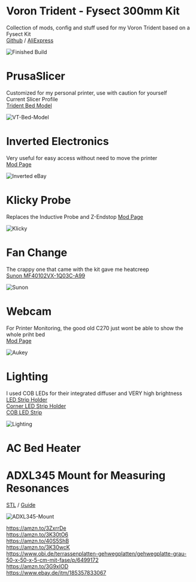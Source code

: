 # Voron Trident - Fysect 300mm Kit
Collection of mods, config and stuff used for my Voron Trident based on a Fysect Kit  
[Github](https://github.com/FYSETC/FYSETC-Voron-Trident) / [AliExpress](https://s.click.aliexpress.com/e/_Dn2eU1b)    
  
![Finished Build](https://i.ibb.co/qd2SQ5q/30-Printer.jpg)  

# PrusaSlicer  
Customized for my personal printer, use with caution for yourself  
Current Slicer Profile  
[Trident Bed Model](https://github.com/supermerill/SuperSlicer/issues/2486)  
  
![VT-Bed-Model](https://i.ibb.co/Xpnt8v7/VT-Bed-Model.png)  

# Inverted Electronics  
Very useful for easy access without need to move the printer  
[Mod Page](https://mods.vorondesign.com/detail/pXkXHVIUbqSWqQKJISczw)  
  
![Inverted eBay](https://i.ibb.co/gwzf5RW/19-Electronics-4.jpg)

# Klicky Probe  
Replaces the Inductive Probe and Z-Endstop
[Mod Page](https://github.com/jlas1/Klicky-Probe/tree/main/Printers/Voron/v1.8_v2.4_Legacy_Trident)  
  
![Klicky](https://github.com/jlas1/Klicky-Probe/raw/main/Probes/KlickyProbe/Photos/KlickyProbe.png)  

# Fan Change  
The crappy one that came with the kit gave me heatcreep  
[Sunon MF40102VX-1Q03C-A99](https://www.replimat.eu/sunon-mf40102vx-1q03c-a99/rt10059)
  
![Sunon](https://i.ibb.co/fps6s18/29-Printing.jpg)  

# Webcam
For Printer Monitoring, the good old C270 just wont be able to show the whole priht bed  
[Mod Page](https://www.printables.com/model/404254-2020-alu-extrusion-webcam-mount-for-aukey-1080p-we)
  
![Aukey](https://i.ibb.co/vxYG2pD/25-Cam.jpg)  
  
# Lighting  
I used COB LEDs for their integrated diffuser and VERY high brightness  
[LED Strip Holder](https://www.printables.com/model/84735-led-strip-holder-for-voron-24)  
[Corner LED Strip Holder](https://www.printables.com/model/426847-corner-led-strip-holder-for-voron-trident)  
[COB LED Strip](https://amzn.to/3ZzY7Mb)  
  
![Lighting](https://media.printables.com/media/prints/426847/images/3539749_340f9bce-ab00-4512-89be-99bcd81a7850/thumbs/inside/1920x1440/jpg/pxl_20230319_150441907_2.webp)  

# AC Bed Heater  


# ADXL345 Mount for Measuring Resonances  
  
[STL](https://cults3d.com/en/3d-model/tool/adxl345-mount-voron-2-4) / [Guide](https://www.klipper3d.org/Measuring_Resonances.html)  
  
![ADXL345-Mount](https://i.ibb.co/YPFgRXh/ADXL345-Mount.png)  

https://amzn.to/3ZxrrDe  
https://amzn.to/3K30tO6  
https://amzn.to/40S5ShB  
https://amzn.to/3K30wcK  
https://www.obi.de/terrassenplatten-gehwegplatten/gehwegplatte-grau-50-x-50-x-5-cm-mit-fase/p/6499172  
https://amzn.to/3G9xIOD  
https://www.ebay.de/itm/185357833067  


